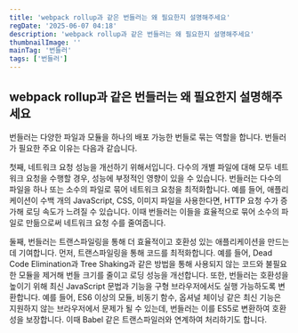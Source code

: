 ```yaml
---
title: 'webpack rollup과 같은 번들러는 왜 필요한지 설명해주세요'
regDate: '2025-06-07 04:18'
description: 'webpack rollup과 같은 번들러는 왜 필요한지 설명해주세요'
thumbnailImage: ''
mainTag: '번들러'
tags: ['번들러']
---
```


## webpack rollup과 같은 번들러는 왜 필요한지 설명해주세요

번들러는 다양한 파일과 모듈을 하나의 배포 가능한 번들로 묶는 역할을 합니다. 번들러가 필요한 주요 이유는 다음과 같습니다.

첫째, 네트워크 요청 성능을 개선하기 위해서입니다. 다수의 개별 파일에 대해 모두 네트워크 요청을 수행할 경우, 성능에 부정적인 영향이 있을 수 있습니다. 번들러는 다수의 파일을 하나 또는 소수의 파일로 묶어 네트워크 요청을 최적화합니다. 예를 들어, 애플리케이션이 수백 개의 JavaScript, CSS, 이미지 파일을 사용한다면, HTTP 요청 수가 증가해 로딩 속도가 느려질 수 있습니다. 이때 번들러는 이들을 효율적으로 묶어 소수의 파일로 만듦으로써 네트워크 요청 수를 줄여줍니다.

둘째, 번들러는 트랜스파일링을 통해 더 효율적이고 호환성 있는 애플리케이션을 만드는데 기여합니다. 먼저, 트랜스파일링을 통해 코드를 최적화합니다. 예를 들어, Dead Code Elimination과 Tree Shaking과 같은 방법을 통해 사용되지 않는 코드와 불필요한 모듈을 제거해 번들 크기를 줄이고 로딩 성능을 개선합니다.
또한, 번들러는 호환성을 높이기 위해 최신 JavaScript 문법과 기능을 구형 브라우저에서도 실행 가능하도록 변환합니다. 예를 들어, ES6 이상의 모듈, 비동기 함수, 옵셔널 체이닝 같은 최신 기능은 지원하지 않는 브라우저에서 문제가 될 수 있는데, 번들러는 이를 ES5로 변환하여 호환성을 보장합니다. 이때 Babel 같은 트랜스파일러와 연계하여 처리하기도 합니다.